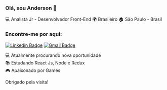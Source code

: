 ### Olá, sou Anderson 👋

💻 Analista Jr - Desenvolvedor Front-End 🌍 Brasileiro 🏠 São Paulo - Brasil


### Encontre-me por aqui:

[![Linkedin Badge](https://img.shields.io/badge/-AndersonAlves-blue?style=flat-square&logo=Linkedin&logoColor=white&link=https://www.linkedin.com/in/ander-alves)](https://www.linkedin.com/in/ander-alves)
[![Gmail Badge](https://img.shields.io/badge/-ander.lyws@gmail.com-c14438?style=flat-square&logo=Gmail&logoColor=white&link=mailto:ander.lyws@gmail.com)](mailto:ander.lyws@gmail.com)


💻 Atualmente procurando nova oportunidade<br>
📚 Estudando React Js, Node e Redux<br>
🎮 Apaixonado por Games<br>


Obrigado pela visita!
</samp>
